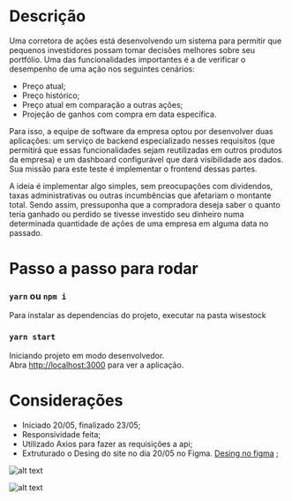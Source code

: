 # Descrição

Uma corretora de ações está desenvolvendo um sistema para permitir que pequenos investidores possam tomar decisões melhores sobre seu portfólio. Uma das funcionalidades importantes é a de verificar o desempenho de uma ação nos seguintes cenários:

   - Preço atual;
   - Preço histórico;
   - Preço atual em comparação a outras ações;
   - Projeção de ganhos com compra em data específica.

Para isso, a equipe de software da empresa optou por desenvolver duas aplicações: um serviço de backend especializado nesses requisitos (que permitirá que essas funcionalidades sejam reutilizadas em outros produtos da empresa) e um dashboard configurável que dará visibilidade aos dados. Sua missão para este teste é implementar o frontend dessas partes.

A ideia é implementar algo simples, sem preocupações com dividendos, taxas administrativas ou outras incumbências que afetariam o montante total. Sendo assim, pressuponha que a compradora deseja saber o quanto teria ganhado ou perdido se tivesse investido seu dinheiro numa determinada quantidade de ações de uma empresa em alguma data no passado.

# Passo a passo para rodar
### `yarn` ou `npm i`

  Para instalar as dependencias do projeto, executar na pasta wisestock

   ### `yarn start`

   Iniciando projeto em modo desenvolvedor.\
   Abra [http://localhost:3000](http://localhost:3000) para ver a aplicação.


# Considerações
- Iniciado 20/05, finalizado 23/05;
- Responsividade feita;
- Utilizado Axios para fazer as requisições a api;
- Extruturado o Desing do site no dia 20/05 no Figma. [Desing no figma](https://www.figma.com/file/Sid5oJxP8WmPlQC4qX6bta/Projeto-Wise-A%C3%A7%C3%B5es?node-id=0%3A1) ;


![alt text](https://trello.com/1/cards/628c1c122533391d1b8ca08f/attachments/628c1c28fdda4c28a5f1f9f5/download/web.PNG)

![alt text](https://trello.com/1/cards/628c1c122533391d1b8ca08f/attachments/628c1c85f0a485571ebf27f2/download/Capturar.PNG)
